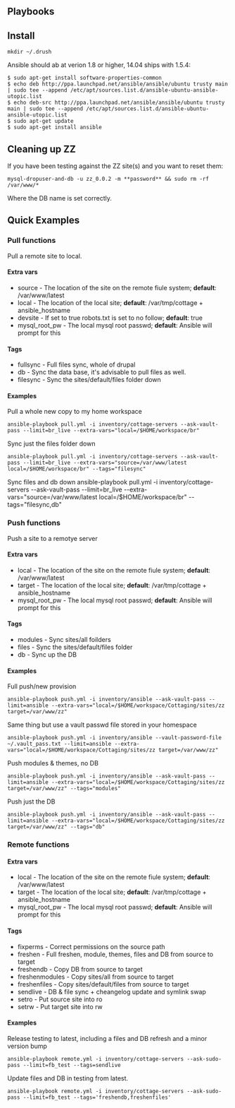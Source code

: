 ## Playbooks

## Install

    mkdir ~/.drush

Ansible should ab at verion 1.8 or higher, 14.04 ships with 1.5.4:

    $ sudo apt-get install software-properties-common
    $ echo deb http://ppa.launchpad.net/ansible/ansible/ubuntu trusty main | sudo tee --append /etc/apt/sources.list.d/ansible-ubuntu-ansible-utopic.list
    $ echo deb-src http://ppa.launchpad.net/ansible/ansible/ubuntu trusty main | sudo tee --append /etc/apt/sources.list.d/ansible-ubuntu-ansible-utopic.list
    $ sudo apt-get update
    $ sudo apt-get install ansible

## Cleaning up ZZ

If you have been testing against the ZZ site(s) and you want to reset them:

    mysql-dropuser-and-db -u zz_0.0.2 -m **password** && sudo rm -rf /var/www/*

Where the DB name is set correctly.

## Quick Examples

### Pull functions

Pull a remote site to local.

#### Extra vars

  * source - The location of the site on the remote fiule system; **default**: /var/www/latest
  * local - The location of the local site; **default**: /var/tmp/cottage + ansible_hostname
  * devsite - If set to true robots.txt is set to no follow; **default**: true
  * mysql_root_pw - The local mysql root passwd; **default**: Ansible will prompt for this

#### Tags

  * fullsync - Full files sync, whole of drupal
  * db - Sync the data base, it's advisable to pull files as well.
  * filesync - Sync the sites/default/files folder down

#### Examples

Pull a whole new copy to my home workspace

    ansible-playbook pull.yml -i inventory/cottage-servers --ask-vault-pass --limit=br_live --extra-vars="local=/$HOME/workspace/br"

Sync just the files folder down

    ansible-playbook pull.yml -i inventory/cottage-servers --ask-vault-pass --limit=br_live --extra-vars="source=/var/www/latest local=/$HOME/workspace/br" --tags="filesync"

Sync files and db down
    ansible-playbook pull.yml -i inventory/cottage-servers --ask-vault-pass --limit=br_live --extra-vars="source=/var/www/latest local=/$HOME/workspace/br" --tags="filesync,db"

### Push functions

Push a site to a remotye server

#### Extra vars

  * local - The location of the site on the remote fiule system; **default**: /var/www/latest
  * target - The location of the local site; **default**: /var/tmp/cottage + ansible_hostname
  * mysql_root_pw - The local mysql root passwd; **default**: Ansible will prompt for this

#### Tags

  * modules - Sync sites/all foilders
  * files - Sync the sites/default/files folder
  * db - Sync up the DB

#### Examples

Full push/new provision

    ansible-playbook push.yml -i inventory/ansible --ask-vault-pass --limit=ansible --extra-vars="local=/$HOME/workspace/Cottaging/sites/zz target=/var/www/zz"

Same thing but use a vault passwd file stored in your homespace

    ansible-playbook push.yml -i inventory/ansible --vault-password-file ~/.vault_pass.txt --limit=ansible --extra-vars="local=/$HOME/workspace/Cottaging/sites/zz target=/var/www/zz"

Push modules & themes, no DB

    ansible-playbook push.yml -i inventory/ansible --ask-vault-pass --limit=ansible --extra-vars="local=/$HOME/workspace/Cottaging/sites/zz target=/var/www/zz" --tags="modules"

Push just the DB

    ansible-playbook push.yml -i inventory/ansible --ask-vault-pass --limit=ansible --extra-vars="local=/$HOME/workspace/Cottaging/sites/zz target=/var/www/zz" --tags="db"

### Remote functions

#### Extra vars

  * local - The location of the site on the remote fiule system; **default**: /var/www/latest
  * target - The location of the local site; **default**: /var/tmp/cottage + ansible_hostname
  * mysql_root_pw - The local mysql root passwd; **default**: Ansible will prompt for this

#### Tags

  * fixperms - Correct permissions on the source path
  * freshen - Full freshen, module, themes, files and DB from source to target
  * freshendb - Copy DB from source to target
  * freshenmodules - Copy sites/all from source to target
  * freshenfiles - Copy sites/default/files from source to target
  * sendlive - DB & file sync + cheangelog update and symlink swap
  * setro - Put source site into ro
  * setrw - Put target site into rw

#### Examples

Release testing to latest, including a files and DB refresh and a minor version bump

    ansible-playbook remote.yml -i inventory/cottage-servers --ask-sudo-pass --limit=fb_test --tags=sendlive

Update files and DB in testing from latest.

    ansible-playbook remote.yml -i inventory/cottage-servers --ask-sudo-pass --limit=fb_test --tags='freshendb,freshenfiles'
